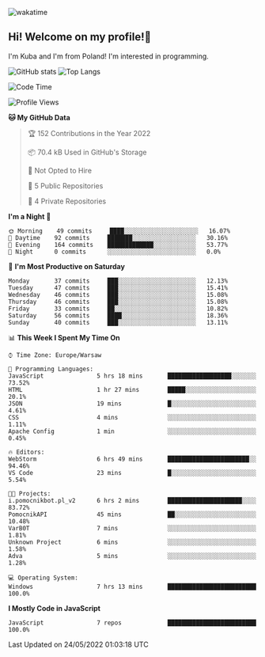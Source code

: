 ![wakatime](https://wakatime.com/badge/user/29588d82-8771-4fcd-a301-6a9b9976125e.svg)
## Hi! Welcome on my profile!👋
I'm Kuba and I'm from Poland! I'm interested in programming.

![GitHub stats](https://github-readme-stats.vercel.app/api?username=xKubsoneQ&show_icons=true&theme=dark)
![Top Langs](https://github-readme-stats.vercel.app/api/top-langs/?username=xKubsoneQ&theme=dark)

<!--START_SECTION:waka-->
![Code Time](http://img.shields.io/badge/Code%20Time-0%20secs-blue)

![Profile Views](http://img.shields.io/badge/Profile%20Views-4-blue)

**🐱 My GitHub Data** 

> 🏆 152 Contributions in the Year 2022
 > 
> 📦 70.4 kB Used in GitHub's Storage 
 > 
> 🚫 Not Opted to Hire
 > 
> 📜 5 Public Repositories 
 > 
> 🔑 4 Private Repositories  
 > 
**I'm a Night 🦉** 

```text
🌞 Morning    49 commits     ████░░░░░░░░░░░░░░░░░░░░░   16.07% 
🌆 Daytime    92 commits     ███████░░░░░░░░░░░░░░░░░░   30.16% 
🌃 Evening    164 commits    █████████████░░░░░░░░░░░░   53.77% 
🌙 Night      0 commits      ░░░░░░░░░░░░░░░░░░░░░░░░░   0.0%

```
📅 **I'm Most Productive on Saturday** 

```text
Monday       37 commits     ███░░░░░░░░░░░░░░░░░░░░░░   12.13% 
Tuesday      47 commits     ███░░░░░░░░░░░░░░░░░░░░░░   15.41% 
Wednesday    46 commits     ███░░░░░░░░░░░░░░░░░░░░░░   15.08% 
Thursday     46 commits     ███░░░░░░░░░░░░░░░░░░░░░░   15.08% 
Friday       33 commits     ██░░░░░░░░░░░░░░░░░░░░░░░   10.82% 
Saturday     56 commits     ████░░░░░░░░░░░░░░░░░░░░░   18.36% 
Sunday       40 commits     ███░░░░░░░░░░░░░░░░░░░░░░   13.11%

```


📊 **This Week I Spent My Time On** 

```text
⌚︎ Time Zone: Europe/Warsaw

💬 Programming Languages: 
JavaScript               5 hrs 18 mins       ██████████████████░░░░░░░   73.52% 
HTML                     1 hr 27 mins        █████░░░░░░░░░░░░░░░░░░░░   20.1% 
JSON                     19 mins             █░░░░░░░░░░░░░░░░░░░░░░░░   4.61% 
CSS                      4 mins              ░░░░░░░░░░░░░░░░░░░░░░░░░   1.11% 
Apache Config            1 min               ░░░░░░░░░░░░░░░░░░░░░░░░░   0.45%

🔥 Editors: 
WebStorm                 6 hrs 49 mins       ███████████████████████░░   94.46% 
VS Code                  23 mins             █░░░░░░░░░░░░░░░░░░░░░░░░   5.54%

🐱‍💻 Projects: 
i.pomocnikbot.pl_v2      6 hrs 2 mins        █████████████████████░░░░   83.72% 
PomocnikAPI              45 mins             ██░░░░░░░░░░░░░░░░░░░░░░░   10.48% 
VarB0T                   7 mins              ░░░░░░░░░░░░░░░░░░░░░░░░░   1.81% 
Unknown Project          6 mins              ░░░░░░░░░░░░░░░░░░░░░░░░░   1.58% 
Adva                     5 mins              ░░░░░░░░░░░░░░░░░░░░░░░░░   1.28%

💻 Operating System: 
Windows                  7 hrs 13 mins       █████████████████████████   100.0%

```

**I Mostly Code in JavaScript** 

```text
JavaScript               7 repos             █████████████████████████   100.0%

```



 Last Updated on 24/05/2022 01:03:18 UTC
<!--END_SECTION:waka-->
